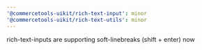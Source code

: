 ```yaml
---
'@commercetools-uikit/rich-text-input': minor
'@commercetools-uikit/rich-text-utils': minor
---
```


rich-text-inputs are supporting soft-linebreaks (shift + enter) now
